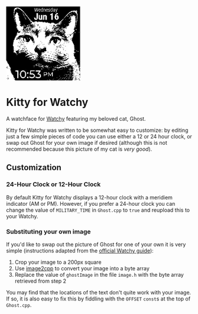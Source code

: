 
![Kitty Watchy face, featuring Ghost the cat](GhostKittyWatchFace.jpg?raw=true "Title")
# Kitty for Watchy

A watchface for [Watchy](https://watchy.sqfmi.com/) featuring my beloved cat, Ghost. 

Kitty for Watchy was written to be somewhat easy to customize: by editing just a few simple pieces of code you can use either a 12 or 24 hour clock, or swap out Ghost for your own image if desired (although this is not recommended because this picture of my cat is _very good_).

## Customization

### 24-Hour Clock or 12-Hour Clock

By default Kitty for Watchy displays a 12-hour clock with a meridiem indicator (AM or PM). However, if you prefer a 24-hour clock you can change the value of `MILITARY_TIME` in `Ghost.cpp` to `true` and reupload this to your Watchy.

### Substituting your own image

If you'd like to swap out the picture of Ghost for one of your own it is very simple (instructions adapted from the [official Watchy guide](https://watchy.sqfmi.com/docs/create-watchface/)):

1. Crop your image to a 200px square
2. Use [image2cpp](http://javl.github.io/image2cpp/) to convert your image into a byte array
3. Replace the value of `ghostImage` in the file `image.h` with the byte array retrieved from step 2 

You may find that the locations of the text don't quite work with your image. If so, it is also easy to fix this by fiddling with the `OFFSET` `const`s at the top of `Ghost.cpp`.